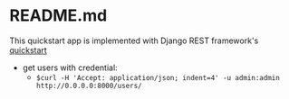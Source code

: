 # README.md

This quickstart app is implemented with Django REST framework's [quickstart](https://www.django-rest-framework.org/tutorial/quickstart/)

- get users with credential:
  - `$curl -H 'Accept: application/json; indent=4' -u admin:admin http://0.0.0.0:8000/users/`
